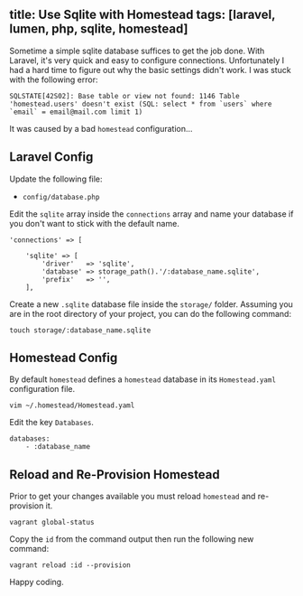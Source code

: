 title: Use Sqlite with Homestead
tags: [laravel, lumen, php, sqlite, homestead]
---
Sometime a simple sqlite database suffices to get the job done.
With Laravel, it's very quick and easy to configure connections.
Unfortunately I had a hard time to figure out why the basic settings didn't
work. I was stuck with the following error:

```
SQLSTATE[42S02]: Base table or view not found: 1146 Table 'homestead.users' doesn't exist (SQL: select * from `users` where `email` = email@mail.com limit 1)
```

It was caused by a bad `homestead` configuration...

## Laravel Config

Update the following file:

* `config/database.php`

Edit the `sqlite` array inside the `connections` array and name your database
if you don't want to stick with the default name.

```
'connections' => [

    'sqlite' => [
        'driver'   => 'sqlite',
        'database' => storage_path().'/:database_name.sqlite',
        'prefix'   => '',
    ],
```

Create a new `.sqlite` database file inside the `storage/` folder.
Assuming you are in the root directory of your project, you can do the
following command:

`touch storage/:database_name.sqlite`

## Homestead Config

By default `homestead` defines a `homestead` database in its `Homestead.yaml`
configuration file.

```
vim ~/.homestead/Homestead.yaml
```

Edit the key `Databases`.

```
databases:
    - :database_name
```

## Reload and Re-Provision Homestead

Prior to get your changes available you must reload `homestead` and
re-provision it.

```
vagrant global-status
```

Copy the `id` from the command output then run the following new command:

```
vagrant reload :id --provision
```

Happy coding.
